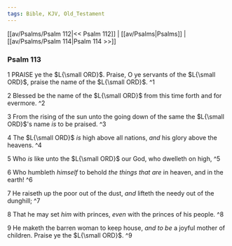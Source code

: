 ```yaml
---
tags: Bible, KJV, Old_Testament
---
```


[[av/Psalms/Psalm 112|<< Psalm 112]] | [[av/Psalms|Psalms]] | [[av/Psalms/Psalm 114|Psalm 114 >>]]

### Psalm 113

1 PRAISE ye the $L{\small ORD}$. Praise, O ye servants of the $L{\small ORD}$, praise the name of the $L{\small ORD}$. ^1

2 Blessed be the name of the $L{\small ORD}$ from this time forth and for evermore. ^2

3 From the rising of the sun unto the going down of the same the $L{\small ORD}$'s name _is_ to be praised. ^3

4 The $L{\small ORD}$ _is_ high above all nations, _and_ his glory above the heavens. ^4

5 Who _is_ like unto the $L{\small ORD}$ our God, who dwelleth on high, ^5

6 Who humbleth _himself_ to behold _the_ _things_ _that_ _are_ in heaven, and in the earth! ^6

7 He raiseth up the poor out of the dust, _and_ lifteth the needy out of the dunghill; ^7

8 That he may set _him_ with princes, _even_ with the princes of his people. ^8

9 He maketh the barren woman to keep house, _and_ _to_ _be_ a joyful mother of children. Praise ye the $L{\small ORD}$. ^9
